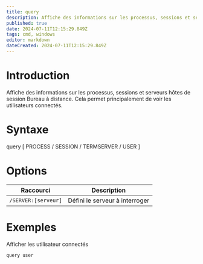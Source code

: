 ```yaml
---
title: query
description: Affiche des informations sur les processus, sessions et serveurs hôtes de session Bureau à distance.
published: true
date: 2024-07-11T12:15:29.849Z
tags: cmd, windows
editor: markdown
dateCreated: 2024-07-11T12:15:29.849Z
---
```


# Introduction

Affiche des informations sur les processus, sessions et serveurs hôtes de session Bureau à distance. Cela permet principalement de voir les utilisateurs connectés.

# Syntaxe

query [ PROCESS / SESSION / TERMSERVER / USER ]

# Options

| Raccourci           | Description                    |
| ------------------- | ------------------------------ |
| `/SERVER:[serveur]` | Défini le serveur à interroger |

# Exemples

Afficher les utilisateur connectés

`query user`
